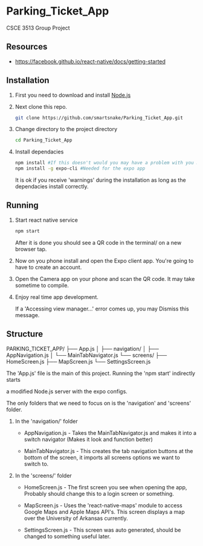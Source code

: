 # Parking_Ticket_App
CSCE 3513 Group Project
## Resources
* https://facebook.github.io/react-native/docs/getting-started

## Installation

1. First you need to download and install [Node.js](https://nodejs.org/en/download/)

2. Next clone this repo. 

    ```bash
    git clone https://github.com/smartsnake/Parking_Ticket_App.git
    ```

3. Change directory to the project directory

    ```bash
    cd Parking_Ticket_App
    ```
4. Install dependacies
    ```bash
    npm install #If this doesn't would you may have a problem with you Node installation
    npm install -g expo-cli #Needed for the expo app
    ```

    It is ok if you receive 'warnings' during the installation as long as the dependacies install correctly.

## Running
1. Start react native service

    ```bash
    npm start
    ```

    After it is done you should see a QR code in the terminal/ on a new browser tap.

2. Now on you phone install and open the Expo client app. 
You're going to have to create an account.

3. Open the Camera app on your phone and scan the QR code.
It may take sometime to compile.

4. Enjoy real time app development.

    If a 'Accessing view manager...' error comes up, you may Dismiss this message.

## Structure

PARKING_TICKET_APP/
├── App.js
│
├── navigation/
│   ├── AppNavigation.js
│   └── MainTabNavigator.js
└── screens/
    ├── HomeScreen.js
    ├── MapScreen.js
    └── SettingsScreen.js


The 'App.js' file is the main of this project. Running the 'npm start' indirectly starts 

a modified Node.js server with the expo configs.


The only folders that we need to focus on is the 'navigation' and 'screens' folder.

1. In the 'navigation/' folder
    * AppNavigation.js - Takes the MainTabNavigator.js and makes it into a switch navigator
    (Makes it look and function better)

    * MainTabNavigator.js - This creates the tab navigation buttons at the bottom of the screen,
    it imports all screens options we want to switch to.

2. In the 'screens/' folder
    * HomeScreen.js - The first screen you see when opening the app, Probably should change this
    to a login screen or something.

    * MapScreen.js - Uses the 'react-native-maps' module to access Google Maps and Apple Maps API's. 
    This screen displays a map over the University of Arkansas currently.

    * SettingsScreen.js - This screen was auto generated, should be changed to something useful later.
